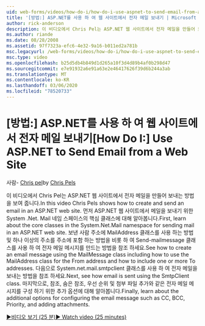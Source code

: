 ```yaml
---
uid: web-forms/videos/how-do-i/how-do-i-use-aspnet-to-send-email-from-a-web-site
title: '[방법:] ASP.NET를 사용 하 여 웹 사이트에서 전자 메일 보내기 | Microsoft Docs'
author: rick-anderson
description: 이 비디오에서 Chris Pel는 ASP.NET 웹 사이트에서 전자 메일을 만들어 보내는 방법을 보여 줍니다. 먼저, 시스템 .Net. Mail 네임 스페이스의 핵심 클래스에 대해 알아봅니다.
ms.author: riande
ms.date: 08/28/2008
ms.assetid: 97f7323a-efc6-4e32-9a16-b011ed2a781b
msc.legacyurl: /web-forms/videos/how-do-i/how-do-i-use-aspnet-to-send-email-from-a-web-site
msc.type: video
ms.openlocfilehash: b25d5db4b849d1d265a10f3d4d89b4af0b298d47
ms.sourcegitcommit: e7e91932a6e91a63e2e46417626f39d6b244a3ab
ms.translationtype: MT
ms.contentlocale: ko-KR
ms.lasthandoff: 03/06/2020
ms.locfileid: "78520733"
---
```

# <a name="how-do-i-use-aspnet-to-send-email-from-a-web-site"></a><span data-ttu-id="7e158-104">[방법:] ASP.NET를 사용 하 여 웹 사이트에서 전자 메일 보내기</span><span class="sxs-lookup"><span data-stu-id="7e158-104">[How Do I:] Use ASP.NET to Send Email from a Web Site</span></span>

<span data-ttu-id="7e158-105">사람- [Chris pel](https://twitter.com/chrispels)</span><span class="sxs-lookup"><span data-stu-id="7e158-105">by [Chris Pels](https://twitter.com/chrispels)</span></span>

<span data-ttu-id="7e158-106">이 비디오에서 Chris Pel는 ASP.NET 웹 사이트에서 전자 메일을 만들어 보내는 방법을 보여 줍니다.</span><span class="sxs-lookup"><span data-stu-id="7e158-106">In this video Chris Pels shows how to create and send an email in an ASP.NET web site.</span></span> <span data-ttu-id="7e158-107">먼저 ASP.NET 웹 사이트에서 메일을 보내기 위한 System .Net. Mail 네임 스페이스의 핵심 클래스에 대해 알아봅니다.</span><span class="sxs-lookup"><span data-stu-id="7e158-107">First, learn about the core classes in the System.Net.Mail namespace for sending mail in an ASP.NET web site.</span></span> <span data-ttu-id="7e158-108">보낸 사람 주소에 MailAddress 클래스를 사용 하는 방법 및 하나 이상의 주소를 주소에 포함 하는 방법을 비롯 하 여 Send-mailmessage 클래스를 사용 하 여 전자 메일 메시지를 만드는 방법을 참조 하세요.</span><span class="sxs-lookup"><span data-stu-id="7e158-108">See how to create an email message using the MailMessage class including how to use the MailAddress class for the From address and how to include one or more To addresses.</span></span> <span data-ttu-id="7e158-109">다음으로 System.net.mail.smtpclient 클래스를 사용 하 여 전자 메일을 보내는 방법을 참조 하세요.</span><span class="sxs-lookup"><span data-stu-id="7e158-109">Next, see how email is sent using the SmtpClient class.</span></span> <span data-ttu-id="7e158-110">마지막으로, 참조, 숨은 참조, 우선 순위 및 첨부 파일 추가와 같은 전자 메일 메시지를 구성 하기 위한 추가 옵션에 대해 알아봅니다.</span><span class="sxs-lookup"><span data-stu-id="7e158-110">Finally, learn about the additional options for configuring the email message such as CC, BCC, Priority, and adding attachments.</span></span>

[<span data-ttu-id="7e158-111">&#9654;비디오 보기 (25 분)</span><span class="sxs-lookup"><span data-stu-id="7e158-111">&#9654; Watch video (25 minutes)</span></span>](https://channel9.msdn.com/Blogs/ASP-NET-Site-Videos/how-do-i-use-aspnet-to-send-email-from-a-web-site)
